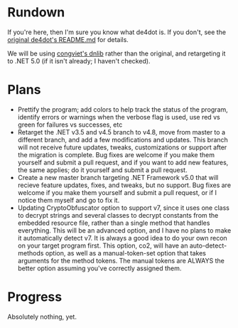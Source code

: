 Rundown
=======

If you're here, then I'm sure you know what de4dot is. If you don't, see the [original de4dot's README.md](https://github.com/de4dot/de4dot#readme) for details. 

We will be using [congviet's dnlib](https://github.com/congviet/dnlib) rather than the original, and retargeting it to .NET 5.0 (if it isn't already; I haven't checked).



Plans
=====
- Prettify the program; add colors to help track the status of the program, identify errors or warnings when the verbose flag is used, use red vs green for failures vs successes, etc
- Retarget the .NET v3.5 and v4.5 branch to v4.8, move from master to a different branch, and add a few modifications and updates. This branch will not receive future updates, tweaks, customizations or support after the migration is complete. Bug fixes are welcome if you make them yourself and submit a pull request, and if you want to add new features, the same applies; do it yourself and submit a pull request.
- Create a new master branch targeting .NET Framework v5.0 that will recieve feature updates, fixes, and tweaks, but no support. Bug fixes are welcome if you make them yourself and submit a pull request, or if I notice them myself and go to fix it.
- Updating CryptoObfuscator option to support v7, since it uses one class to decrypt strings and several classes to decrypt constants from the embedded resource file, rather than a single method that handles everything. This will be an advanced option, and I have no plans to make it automatically detect v7. It is always a good idea to do your own recon on your target program first. This option, co2, will have an auto-detect-methods option, as well as a manual-token-set option that takes arguments for the method tokens. The manual tokens are ALWAYS the better option assuming you've correctly assigned them.

Progress
========
Absolutely nothing, yet.
